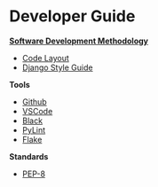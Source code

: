 # Developer Guide

**[Software Development Methodology](methodology.md)**
* [Code Layout](layout.md)
* [Django Style Guide](django.md)

**Tools**
* [Github](github.md)
* [VSCode](vscode.md)
* [Black](https://github.com/psf/black)
* [PyLint](pylint)
* [Flake](flake)

**Standards**
* [PEP-8](https://peps.python.org/pep-0008/)
